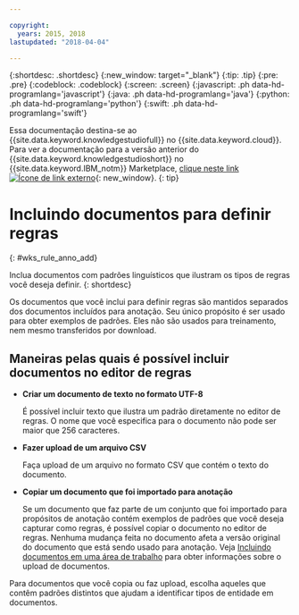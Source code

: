 ```yaml
---

copyright:
  years: 2015, 2018
lastupdated: "2018-04-04"

---
```


{:shortdesc: .shortdesc}
{:new_window: target="_blank"}
{:tip: .tip}
{:pre: .pre}
{:codeblock: .codeblock}
{:screen: .screen}
{:javascript: .ph data-hd-programlang='javascript'}
{:java: .ph data-hd-programlang='java'}
{:python: .ph data-hd-programlang='python'}
{:swift: .ph data-hd-programlang='swift'}

Essa documentação destina-se ao {{site.data.keyword.knowledgestudiofull}} no {{site.data.keyword.cloud}}. Para ver a documentação para a versão anterior do {{site.data.keyword.knowledgestudioshort}} no {{site.data.keyword.IBM_notm}} Marketplace, [clique neste link ![Ícone de link externo](../../icons/launch-glyph.svg "Ícone de link externo")](https://console.bluemix.net/docs/services/knowledge-studio/rule-annotator-add-doc.html){: new_window}.
{: tip}

# Incluindo documentos para definir regras
{: #wks_rule_anno_add}

Inclua documentos com padrões linguísticos que ilustram os tipos de regras você deseja definir.
{: shortdesc}

Os documentos que você inclui para definir regras são mantidos separados dos documentos incluídos para anotação. Seu único propósito é ser usado para obter exemplos de padrões. Eles não são usados para treinamento, nem mesmo transferidos por download.

## Maneiras pelas quais é possível incluir documentos no editor de regras

- **Criar um documento de texto no formato UTF-8**

    É possível incluir texto que ilustra um padrão diretamente no editor de regras. O nome que você especifica para o documento não pode ser maior que 256 caracteres.

- **Fazer upload de um arquivo CSV**

    Faça upload de um arquivo no formato CSV que contém o texto do documento.

- **Copiar um documento que foi importado para anotação**

    Se um documento que faz parte de um conjunto que foi importado para propósitos de anotação contém exemplos de padrões que você deseja capturar como regras, é possível copiar o documento no editor de regras. Nenhuma mudança feita no documento afeta a versão original do documento que está sendo usado para anotação. Veja [Incluindo documentos em uma área de trabalho](/docs/services/watson-knowledge-studio/documents-for-annotation.html#wks_projadd) para obter informações sobre o upload de documentos.

Para documentos que você copia ou faz upload, escolha aqueles que contêm padrões distintos que ajudam a identificar tipos de entidade em documentos.
